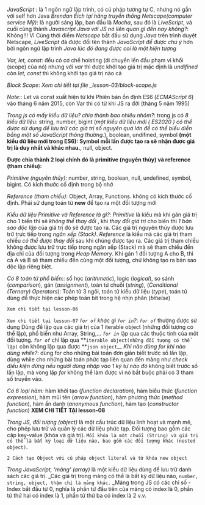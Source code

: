 <!-- 1. JavaScript là gì? -->

_JavaScript_ : là 1 ngôn ngữ lập trình, có cú pháp tương tự C, nhưng nó gần với self hơn Java
_Brendan Eich tại hãng truyền thông Netscape(computer service Mỹ)_: là người sáng lập, ban đầu là _Mocha_, sau đó là _LiveScript_, và cuối cùng thành _Javascript_
_Java với JS nó liên quan gì đến nay không?_: Không!!! Vì Cùng thời điểm _Netscape_ bắt đầu sử dụng _Java_ trên trình duyệt Netscape, _LiveScript_ đã được đổi tên thành _JavaScript_ _để được chú ý_ hơn bởi ngôn ngữ lập trình _Java lúc đó đang được coi là một hiện tượng_

<!-- 3. Hoisting, Block Scope và Khai báo biến: Var, Let, Const trong JavaScript -->

_Var, let, const_: đều có cơ chế hoisting (di chuyển lến đầu phạm vi khối (scope) của nó) nhưng với _var_ thì được khởi tạo giá trị mặc định là _undifined_ còn _let, const_ thì không khởi tạo giá trị nào cả

_Block Scope_: _Xem chi tiết tại file \_lesson-03/block-scope.js_

_Note:_: Let và const xuất hiện từ khi Phiên bản ổn định ES6 (_ECMAScript 6_) vào tháng 6 năm 2015, còn Var thì có từ khi JS ra đời (tháng 5 năm 1995)

<!-- 4. Những kiểu dữ liệu cốt lõi quan trọng: Primitive (nguyên thủy) & Reference (tham chiếu) -->

_Trong js có mấy kiểu dữ liệu? chia thành bao nhiêu nhóm?_: trong js có _8 kiểu dữ liệu_:
string,
number,
bigint (_một kiểu dữ liệu mới ( ES2020 ) có thể được sử dụng để lưu trữ các giá trị số nguyên quá lớn để có thể biểu diễn bằng một số JavaScript thông thường._),
boolean,
undifined,
symbol **(một kiểu dữ liệu mới trong ES6): Symbol mỗi lần được tạo ra sẽ nhận được giá trị là duy nhất và khác nhau.**,
null,
object.

**Được chia thành 2 loại chính đó là primitive (nguyên thủy) và reference (tham chiếu):**

_Primitive (nguyên thủy)_: number, string, boolean, null, undefined, symbol, bigint. Có kích thước cố định trong bộ nhớ

_Reference (tham chiếu)_: Object, Array, Functions. không có kích thước cố định. Phải sử dụng toán từ **new** để tạo ra một đối tượng mới

_Kiểu dữ liệu Primitive và Reference là gì?_:
_Primitive_ là kiểu mà khi gán giá trị cho 1 biến thì sẽ _không thể thay đổi_ , khi _thay đổi giá trị_ cho biến thì _1 bản sao độc lập_ của giá trị đó sẽ được tạo ra. Các giá trị nguyên thủy được lưu trữ trực tiếp trong _ngăn xếp (Stack)_.
_Reference_ là kiểu mà các giá trị tham chiếu _có thể được thay đổi_ sau khi chúng được tạo ra. Các giá trị tham chiếu không được lưu trữ trực tiếp trong ngăn xếp (Stack) mà sẽ tham chiếu đến địa chỉ của đối tượng trong _Heap Memory_. Khi gán 1 đối tượng A cho B, thì cả A và B sẽ tham chiếu đến cùng một đối tượng, chứ không tạo ra bản sao độc lập riêng biệt.

<!-- 5. Toán tử -->

_Có 8 toán tử phổ biến:_: số học (_arithmetic_), logic (_logical_), so sánh (_comparison_), gán (_assignment_), toán tử chuỗi (_string_), (_Conditional (Ternary) Operators_): Toán tử 3 ngôi, toán tử kiểu dữ liệu (_type_), toán tử dùng để thực hiện các phép toán bit trong hệ nhịn phân (_bitwise_)

<!-- 6. if, else, switch / case-->

`Xem chi tiết tại lesson-06`

<!-- 7. Các loại vòng lặp: For, While, Do-While, For In, For-Of  -->

`Xem chi tiết tại lesson-07`
_`for of` khác gì `for in`?_: _`for of`_ thường được sử dụng Dùng để lập qua các giá trị của 1 iterable object (những đối tượng có thể lặp), phổ biến như Array, String,... _`for in`_ lặp qua các thuộc tính của môt đối tượng.
_`for of`_ chỉ lặp qua **`iterable object(những đối tượng có thể lặp)` còn không lặp qua được **`json object`\_\_
_Khi nào dùng for khi nào dùng while?_: dùng for cho những bài toán đơn giản biết trước số lần lặp, dùng while cho những bài toán phức tạp liên quan đến mảng như _check điều kiện dừng nếu người dùng nhập vào 1 ký tự nào đó_ không biết trước số lần lặp, mà vòng lặp _for_ không thể làm được vì nó bắt buộc phải có 3 tham số truyền vào.

<!-- 8. Functions - Mọi thứ về Hàm trong JavaScript  -->

_Có 6 loại hàm:_ hàm khởi tạo (_function declaration_), hàm biểu thức (_function expression_), hàm mũi tên (_arrow function_), hàm phương thức (_method function_), hàm ẩn danh (_anonymous function_), hàm tạo (_constructor function_)
**XEM CHI TIẾT TẠI lesson-08**

<!-- lesson 9 - Object -->

_Trong JS, đối tượng (object)_ là một cấu trúc dữ liệu linh hoạt và mạnh mẽ, cho phép lưu trữ và quản lý các dữ liệu phức tạp. Đối tượng bao gồm các cặp key-value (khóa và giá trị). `Mỗi khóa là một chuỗi (String) và giá trị có thể là bất kỳ loại dữ liệu nào, bao gồm các đối tượng khác (nested object)`.

`2 Cách tạo Object với cú pháp object literal và từ khóa new object`

<!-- 10. Thao tác với Array - Mảng trong JavaScript  -->

_Trong JavaScript, 'mảng' (array)_ là một kiểu dữ liệu dùng để lưu trữ danh sách các giá trị.
\_Các giá trị trong mảng có thể là bất kỳ dữ liệu nào, `number, string, object, thậm chí là mảng khác.`
\_Mảng trong JS có các chỉ số - Index bắt đầu từ 0, nghĩa là phần tử đầu tiên của mảng có index là 0, phần tử thứ hai có index là 1, phần tử thứ ba có index là 2 v.v.
